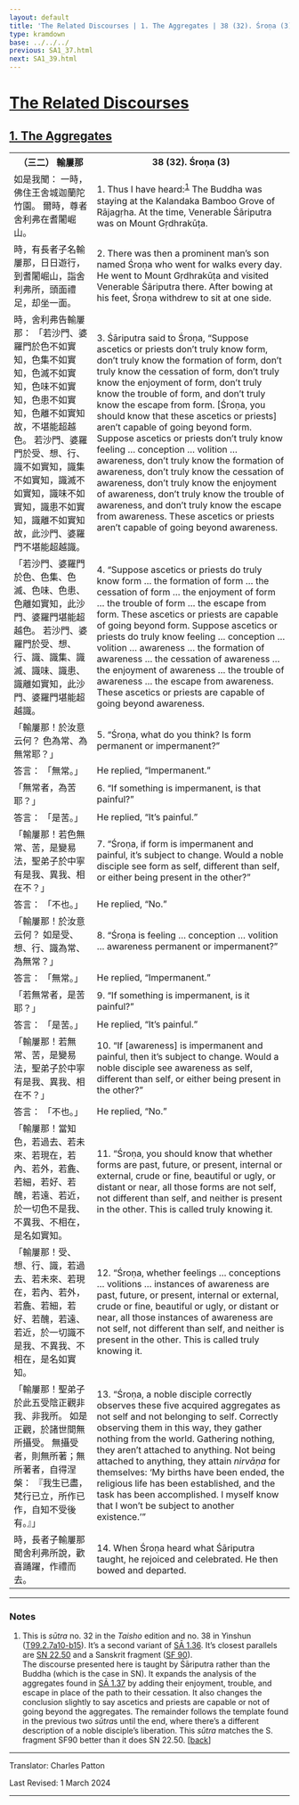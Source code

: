 ```yaml
---
layout: default
title: 'The Related Discourses | 1. The Aggregates | 38 (32). Śroṇa (3)'
type: kramdown
base: ../../../
previous: SA1_37.html
next: SA1_39.html
---
```


<h1><a href='../index.html'>The Related Discourses</a></h1>
<h2><a href='index.html'>1. The Aggregates</a></h2>

<table class="trans">
  <th class='ch'>（三二） 輸屢那</th>
  <th class='en'>38 (32). Śroṇa (3)</th>
  <tr>
    <td title='t99.2.7a10'>如是我聞： 一時，佛住王舍城迦蘭陀竹園。 爾時，尊者舍利弗在耆闍崛山。</td>
    <td id='p1'>1. Thus I have heard:<sup id="ref1"><a href="#n1">1</a></sup> The Buddha was staying at the Kalandaka Bamboo Grove of Rājagṛha. At the time, Venerable Śāriputra was on Mount Gṛdhrakūṭa.</td>
  </tr>
  <tr>
    <td title='t99.2.7a11'>時，有長者子名輸屢那，日日遊行，到耆闍崛山，詣舍利弗所，頭面禮足，却坐一面。</td>
    <td id='p2'>2. There was then a prominent man’s son named Śroṇa who went for walks every day. He went to Mount Gṛdhrakūṭa and visited Venerable Śāriputra there. After bowing at his feet, Śroṇa withdrew to sit at one side.</td>
  </tr>
  <tr>
    <td title='t99.2.7a13'>時，舍利弗告輸屢那： 「若沙門、婆羅門於色不如實知，色集不如實知，色滅不如實知，色味不如實知，色患不如實知，色離不如實知故，不堪能超越色。 若沙門、婆羅門於受、想、行、識不如實知，識集不如實知，識滅不如實知，識味不如實知，識患不如實知，識離不如實知故，此沙門、婆羅門不堪能超越識。</td>
    <td id='p3'>3. Śāriputra said to Śroṇa, “Suppose ascetics or priests don’t truly know form, don’t truly know the formation of form, don’t truly know the cessation of form, don’t truly know the enjoyment of form, don’t truly know the trouble of form, and don’t truly know the escape from form. [Śroṇa, you should know that these ascetics or priests] aren’t capable of going beyond form. Suppose ascetics or priests don’t truly know feeling … conception … volition … awareness, don’t truly know the formation of awareness, don’t truly know the cessation of awareness, don’t truly know the enjoyment of awareness, don’t truly know the trouble of awareness, and don’t truly know the escape from awareness. These ascetics or priests aren’t capable of going beyond awareness.</td>
  </tr>
  <tr>
    <td title='t99.2.7a20'>「若沙門、婆羅門於色、色集、色滅、色味、色患、色離如實知，此沙門、婆羅門堪能超越色。 若沙門、婆羅門於受、想、行、識、識集、識滅、識味、識患、識離如實知，此沙門、婆羅門堪能超越識。</td>
    <td id='p4'>4. “Suppose ascetics or priests do truly know form … the formation of form … the cessation of form … the enjoyment of form … the trouble of form … the escape from form. These ascetics or priests are capable of going beyond form. Suppose ascetics or priests do truly know feeling … conception … volition … awareness … the formation of awareness … the cessation of awareness … the enjoyment of awareness … the trouble of awareness … the escape from awareness. These ascetics or priests are capable of going beyond awareness.</td>
  </tr>
  <tr>
    <td title='t99.2.7a24'>「輸屢那！於汝意云何？ 色為常、為無常耶？」</td>
    <td id='p5'>5. “Śroṇa, what do you think? Is form permanent or impermanent?”</td>
  </tr>
  <tr>
    <td title='t99.2.7a25'>答言： 「無常。」</td>
    <td>He replied, “Impermanent.”</td>
  </tr>
  <tr>
    <td title='t99.2.7a26'>「無常者，為苦耶？」</td>
    <td id='p6'>6. “If something is impermanent, is that painful?”</td>
  </tr>
  <tr>
    <td title='t99.2.7a26'>答言： 「是苦。」</td>
    <td>He replied, “It’s painful.”</td>
  </tr>
  <tr>
    <td title='t99.2.7a26'>「輸屢那！若色無常、苦，是變易法，聖弟子於中寧有是我、異我、相在不？」</td>
    <td id='p7'>7. “Śroṇa, if form is impermanent and painful, it’s subject to change. Would a noble disciple see form as self, different than self, or either being present in the other?”</td>
  </tr>
  <tr>
    <td title='t99.2.7a28'>答言： 「不也。」</td>
    <td>He replied, “No.”</td>
  </tr>
  <tr>
    <td title='t99.2.7a28'>「輸屢那！於汝意云何？ 如是受、想、行、識為常、為無常？」</td>
    <td id='p8'>8. “Śroṇa is feeling … conception … volition … awareness permanent or impermanent?”</td>
  </tr>
  <tr>
    <td title='t99.2.7a29'>答言： 「無常。」</td>
    <td>He replied, “Impermanent.”</td>
  </tr>
  <tr>
    <td title='t99.2.7b1'>「若無常者，是苦耶？」</td>
    <td id='p9'>9. “If something is impermanent, is it painful?”</td>
  </tr>
  <tr>
    <td title='t99.2.7b1'>答言： 「是苦。」</td>
    <td>He replied, “It’s painful.”</td>
  </tr>
  <tr>
    <td title='t99.2.7b1'>「輸屢那！若無常、苦，是變易法，聖弟子於中寧有是我、異我、相在不？」</td>
    <td id='p10'>10. “If [awareness] is impermanent and painful, then it’s subject to change. Would a noble disciple see awareness as self, different than self, or either being present in the other?”</td>
  </tr>
  <tr>
    <td title='t99.2.7b1'>答言： 「不也。」</td>
    <td>He replied, “No.”</td>
  </tr>
  <tr>
    <td title='t99.2.7b3'>「輸屢那！當知色，若過去、若未來、若現在，若內、若外，若麁、若細，若好、若醜，若遠、若近，於一切色不是我、不異我、不相在，是名如實知。</td>
    <td id='p11'>11. “Śroṇa, you should know that whether forms are past, future, or present, internal or external, crude or fine, beautiful or ugly, or distant or near, all those forms are not self, not different than self, and neither is present in the other. This is called truly knowing it.</td>
  </tr>
  <tr>
    <td title='t99.2.7b6'>「輸屢那！受、想、行、識，若過去、若未來、若現在，若內、若外，若麁、若細，若好、若醜，若遠、若近，於一切識不是我、不異我、不相在，是名如實知。</td>
    <td id='p12'>12. “Śroṇa, whether feelings … conceptions … volitions … instances of awareness are past, future, or present, internal or external, crude or fine, beautiful or ugly, or distant or near, all those instances of awareness are not self, not different than self, and neither is present in the other. This is called truly knowing it.</td>
  </tr>
  <tr>
    <td title='t99.2.7b10'>「輸屢那！聖弟子於此五受陰正觀非我、非我所。 如是正觀，於諸世間無所攝受。 無攝受者，則無所著；無所著者，自得涅槃： 『我生已盡，梵行已立，所作已作，自知不受後有。』」</td>
    <td id='p13'>13. “Śroṇa, a noble disciple correctly observes these five acquired aggregates as not self and not belonging to self. Correctly observing them in this way, they gather nothing from the world. Gathering nothing, they aren’t attached to anything. Not being attached to anything, they attain <em>nirvāṇa</em> for themselves: ‘My births have been ended, the religious life has been established, and the task has been accomplished. I myself know that I won’t be subject to another existence.’”</td>
  </tr>
  <tr>
    <td title='t99.2.7b14'>時，長者子輸屢那聞舍利弗所說，歡喜踊躍，作禮而去。</td>
    <td id='p14'>14. When Śroṇa heard what Śāriputra taught, he rejoiced and celebrated. He then bowed and departed.</td>
  </tr>
</table>

<hr/>

<h3 id="notes">Notes</h3>

<ol>
<li id="n1">This is <em>sūtra</em> no. 32 in the <cite>Taisho</cite> edition and no. 38 in Yinshun (<a href="https://cbetaonline.dila.edu.tw/zh/T02n0099_p0007a10" target="_blank">T99.2.7a10-b15</a>). It’s a second variant of <a href="SA1_36.html" target="_blank">SĀ 1.36</a>. It’s closest parallels are <a href="https://suttacentral.net/sn22.50" target="_blank">SN 22.50</a> and a Sanskrit fragment (<a href="https://suttacentral.net/sf90/san/vallee" target="_blank">SF 90</a>).<br/>
The discourse presented here is taught by Śāriputra rather than the Buddha (which is the case in SN). It expands the analysis of the aggregates found in <a href="SA1_37.html" target="_blank">SĀ 1.37</a> by adding their enjoyment, trouble, and escape in place of the path to their cessation. It also changes the conclusion slightly to say ascetics and priests are capable or not of going beyond the aggregates. The remainder follows the template found in the previous two <em>sūtra</em>s until the end, where there’s a different description of a noble disciple’s liberation. This <em>sūtra</em> matches the S. fragment SF90 better than it does SN 22.50. [<a href="#ref1">back</a>]</li>
</ol>
<hr/>

<p class="translator">Translator: Charles Patton</p>
<p class='revised'>Last Revised: 1 March 2024</p>

<hr/>